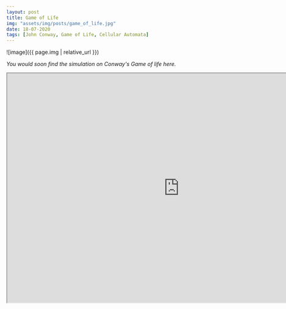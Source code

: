 ```yaml
---
layout: post
title: Game of Life
img: "assets/img/posts/game_of_life.jpg"
date: 18-07-2020
tags: [John Conway, Game of Life, Cellular Automata]
---
```


![image]({{ page.img | relative_url }})

*You would soon find the simulation on Conway's Game of life here.*
<iframe style="width: 900px; height: 600px; overflow: hidden;"  scrolling="no"src="https://editor.p5js.org/ankiitgupta7/embed/nlLG9YMpr"></iframe>

